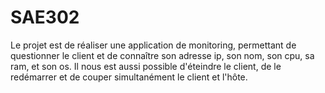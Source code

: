 # SAE302
Le projet est de réaliser une application de monitoring, permettant de questionner le client et de connaître son adresse ip, son nom, son cpu, sa ram, et son os. Il nous est aussi possible d'éteindre le client, de le redémarrer et de couper simultanément le client et l'hôte.
